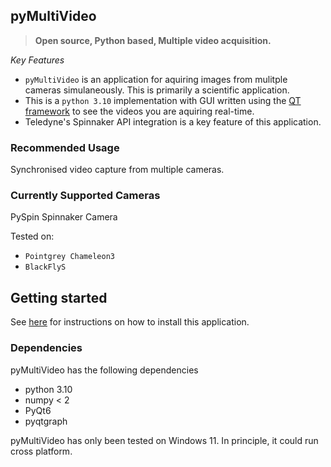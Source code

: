 ## pyMultiVideo

>**Open source, Python based, Multiple video acquisition.**

*Key Features*

- `pyMultiVideo` is an application for aquiring images from mulitple cameras simulaneously. This is primarily a scientific application.
- This is a `python 3.10` implementation with GUI written using the [QT framework](https://www.qt.io/product/framework) to see the videos you are aquiring real-time.
- Teledyne's Spinnaker API integration is a key feature of this application.

### Recommended Usage

Synchronised video capture from multiple cameras.

### Currently Supported Cameras

PySpin Spinnaker Camera

Tested on:

- `Pointgrey Chameleon3`
- `BlackFlyS`

## Getting started

See [here](docs/user-guide/installation.md) for instructions on how to install this application.

### Dependencies

pyMultiVideo has the following dependencies

- python 3.10
- numpy < 2
- PyQt6
- pyqtgraph

pyMultiVideo has only been tested on Windows 11. In principle, it could run cross platform.
